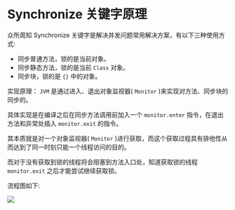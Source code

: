 # Synchronize 关键字原理

众所周知 Synchronize 关键字是解决并发问题常用解决方案，有以下三种使用方式:

- 同步普通方法，锁的是当前对象。
- 同步静态方法，锁的是当前 `Class` 对象。
- 同步块，锁的是 `{}` 中的对象。


实现原理：
`JVM` 是通过进入、退出对象监视器( `Monitor` )来实现对方法、同步块的同步的。

具体实现是在编译之后在同步方法调用前加入一个 `monitor.enter` 指令，在退出方法和异常处插入 `monitor.exit` 的指令。

其本质就是对一个对象监视器( `Monitor` )进行获取，而这个获取过程具有排他性从而达到了同一时刻只能一个线程访问的目的。

而对于没有获取到锁的线程将会阻塞到方法入口处，知道获取锁的线程 `monitor.exit` 之后才能尝试继续获取锁。

流程图如下:

![](https://ws2.sinaimg.cn/large/006tNc79ly1fn26q2val1j31e80hyq56.jpg)

